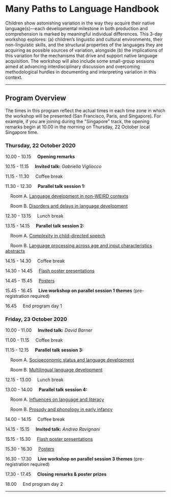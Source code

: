 # Many Paths to Language Handbook

<!--### *If you experience any (technical) problems during this conference, click [here](./mpal/troubleshooting.md) for help.*-->

<!--<img src="./mpal/MPaL.png" width="25%">-->

Children show astonishing variation in the way they acquire their native language(s)—each developmental milestone in both production and comprehension is marked by meaningful individual differences. This 3-day workshop explores: (a) children’s linguistic and cultural environments, their non-linguistic skills, and the structural properties of the languages they are acquiring as possible sources of variation, alongside (b) the implications of this variation for the mechanisms that drive and support native language acquisition. The workshop will also include some small-group sessions aimed at advancing interdisciplinary discussion and overcoming methodological hurdles in documenting and interpreting variation in this context.

---

## Program Overview
The times in this program reflect the actual times in each time zone in which the workshop will be presented (San Francisco, Paris, and Singapore). For example, if you are joining during the "Singapore" track, the opening remarks begin at 10.00 in the morning on Thursday, 22 October local Singapore time.

### Thursday, 22 October 2020
10.00 - 10.15 &nbsp;&nbsp;&nbsp; **Opening remarks**

10.15 - 11.15 &nbsp;&nbsp;&nbsp; **Invited talk:** *Gabriella Vigliocco*  <!--[abstract](./mpal/abstracts.md)] [video]-->

11.15 - 11.30 &nbsp;&nbsp;&nbsp; Coffee break

11.30 - 12.30 &nbsp;&nbsp;&nbsp; **Parallel talk session 1:**

&nbsp;&nbsp;&nbsp; Room A. [Language development in non-WEIRD contexts](./mpal/abstracts.md#language-development-in-non-weird-contexts)

&nbsp;&nbsp;&nbsp; Room B. [Disorders and delays in language development](./mpal/abstracts.md#disorders-and-delay-in-language-development)

12.30 - 13.15 &nbsp;&nbsp;&nbsp; Lunch break

13.15 - 14.15 &nbsp;&nbsp;&nbsp; **Parallel talk session 2:**

&nbsp;&nbsp;&nbsp; Room A. [Complexity in child-directed speech](./mpal/abstracts.md#complexity-in-child-directed-speech)

&nbsp;&nbsp;&nbsp; Room B. [Language processing across age and input characteristics abstracts](./mpal/abstracts.md#language-processing-across-age-and-input-characteristics)

14.15 - 14.30 &nbsp;&nbsp;&nbsp; Coffee break

14.30 - 14.45 &nbsp;&nbsp;&nbsp; [Flash poster presentations](./mpal/poster-overview.md)

14.45 - 15.45 &nbsp;&nbsp;&nbsp; [Posters](./mpal/poster-overview.md)

15.45 - 16.45 &nbsp;&nbsp;&nbsp; **Live workshop on parallel session 1 themes** (pre-registration required)

16.45 &nbsp;&nbsp;&nbsp; End program day 1

### Friday, 23 October 2020
10.00 - 11.00 &nbsp;&nbsp;&nbsp; **Invited talk:** *David Barner* <!--[abstract](./mpal/abstracts.md)] [video]-->

11.00 - 11.15 &nbsp;&nbsp;&nbsp; Coffee break

11.15 - 12.15 &nbsp;&nbsp;&nbsp; **Parallel talk session 3:**

&nbsp;&nbsp;&nbsp; Room A. [Socioeconomic status and language development](./mpal/abstracts.md#socioeconomic-status-and-language-development)

&nbsp;&nbsp;&nbsp; Room B. [Multilingual language development](./mpal/abstracts.md#multilingual-language-development)

12.15 - 13.00 &nbsp;&nbsp;&nbsp; Lunch break

13.00 - 14.00 &nbsp;&nbsp;&nbsp; **Parallel talk session 4:**

&nbsp;&nbsp;&nbsp; Room A. [Influences on language and literacy](./mpal/abstracts.md#influences-on-language-and-literacy)

&nbsp;&nbsp;&nbsp; Room B. [Prosody and phonology in early infancy](./mpal/abstracts.md#prosody-and-phonology-in-early-infancy)

14.00 - 14.15 &nbsp;&nbsp;&nbsp; Coffee break

14.15 - 15.15 &nbsp;&nbsp;&nbsp; **Invited talk:** *Andrea Ravignani* <!--[abstract](./mpal/abstracts.md)] [video]-->

15.15 - 15.30 &nbsp;&nbsp;&nbsp; [Flash poster presentations](./mpal/poster-overview.md)

15.30 - 16.30 &nbsp;&nbsp;&nbsp; [Posters](./mpal/poster-overview.md)

16.30 - 17.30 &nbsp;&nbsp;&nbsp; **Live workshop on parallel session 3 themes** (pre-registration required)

17.30 - 17.45 &nbsp;&nbsp;&nbsp; **Closing remarks & poster prizes**

18.00 &nbsp;&nbsp;&nbsp; End program day 2

---
<!--
## Acknowledgements

Insert text here
-->

